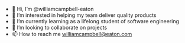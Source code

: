 - 👋 Hi, I’m @williamcampbell-eaton
- 👀 I’m interested in helping my team deliver quality products
- 🌱 I’m currently learning as a lifelong student of software engineering
- 💞️ I’m looking to collaborate on projects
- 📫 How to reach me williamcampbell@eaton.com

<!---
williamcampbell-eaton/williamcampbell-eaton is a ✨ special ✨ repository because its `README.md` (this file) appears on your GitHub profile.
You can click the Preview link to take a look at your changes.
--->
